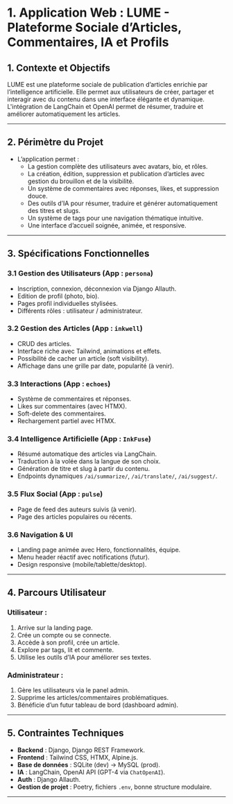 # 1. Application Web : LUME - Plateforme Sociale d’Articles, Commentaires, IA et Profils

## 1. Contexte et Objectifs

LUME est une plateforme sociale de publication d’articles enrichie par l’intelligence artificielle. Elle permet aux utilisateurs de créer, partager et interagir avec du contenu dans une interface élégante et dynamique. L'intégration de LangChain et OpenAI permet de résumer, traduire et améliorer automatiquement les articles.

---

## 2. Périmètre du Projet

- L’application permet :
  - La gestion complète des utilisateurs avec avatars, bio, et rôles.
  - La création, édition, suppression et publication d’articles avec gestion du brouillon et de la visibilité.
  - Un système de commentaires avec réponses, likes, et suppression douce.
  - Des outils d’IA pour résumer, traduire et générer automatiquement des titres et slugs.
  - Un système de tags pour une navigation thématique intuitive.
  - Une interface d’accueil soignée, animée, et responsive.

---

## 3. Spécifications Fonctionnelles

### 3.1 Gestion des Utilisateurs (App : `persona`)

- Inscription, connexion, déconnexion via Django Allauth.
- Edition de profil (photo, bio).
- Pages profil individuelles stylisées.
- Différents rôles : utilisateur / administrateur.

### 3.2 Gestion des Articles (App : `inkwell`)

- CRUD des articles.
- Interface riche avec Tailwind, animations et effets.
- Possibilité de cacher un article (soft visibility).
- Affichage dans une grille par date, popularité (à venir).

### 3.3 Interactions (App : `echoes`)

- Système de commentaires et réponses.
- Likes sur commentaires (avec HTMX).
- Soft-delete des commentaires.
- Rechargement partiel avec HTMX.

### 3.4 Intelligence Artificielle (App : `InkFuse`)

- Résumé automatique des articles via LangChain.
- Traduction à la volée dans la langue de son choix.
- Génération de titre et slug à partir du contenu.
- Endpoints dynamiques `/ai/summarize/`, `/ai/translate/`, `/ai/suggest/`.

### 3.5 Flux Social (App : `pulse`)

- Page de feed des auteurs suivis (à venir).
- Page des articles populaires ou récents.

### 3.6 Navigation & UI

- Landing page animée avec Hero, fonctionnalités, équipe.
- Menu header réactif avec notifications (futur).
- Design responsive (mobile/tablette/desktop).

---

## 4. Parcours Utilisateur

### Utilisateur :

1. Arrive sur la landing page.
2. Crée un compte ou se connecte.
3. Accède à son profil, crée un article.
4. Explore par tags, lit et commente.
5. Utilise les outils d’IA pour améliorer ses textes.

### Administrateur :

1. Gère les utilisateurs via le panel admin.
2. Supprime les articles/commentaires problématiques.
3. Bénéficie d’un futur tableau de bord (dashboard admin).

---

## 5. Contraintes Techniques

- **Backend** : Django, Django REST Framework.
- **Frontend** : Tailwind CSS, HTMX, Alpine.js.
- **Base de données** : SQLite (dev) → MySQL (prod).
- **IA** : LangChain, OpenAI API (GPT-4 via `ChatOpenAI`).
- **Auth** : Django Allauth.
- **Gestion de projet** : Poetry, fichiers `.env`, bonne structure modulaire.

---
